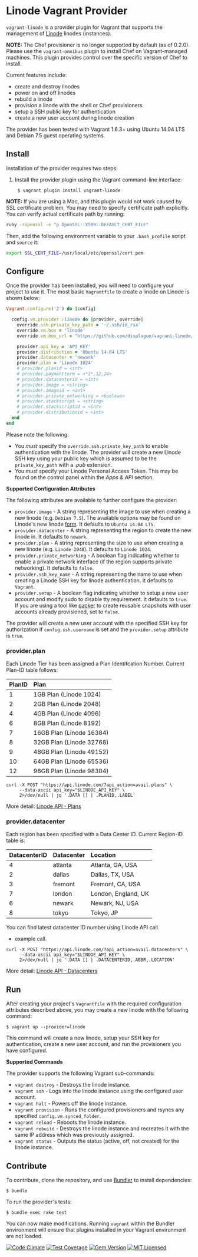 Linode Vagrant Provider
==============================

`vagrant-linode` is a provider plugin for Vagrant that supports the
management of [Linode](https://www.linode.com/) linodes
(instances).

**NOTE:** The Chef provisioner is no longer supported by default (as of 0.2.0).
Please use the `vagrant-omnibus` plugin to install Chef on Vagrant-managed
machines. This plugin provides control over the specific version of Chef
to install.

Current features include:
- create and destroy linodes
- power on and off linodes
- rebuild a linode
- provision a linode with the shell or Chef provisioners
- setup a SSH public key for authentication
- create a new user account during linode creation

The provider has been tested with Vagrant 1.6.3+ using Ubuntu 14.04 LTS and
Debian 7.5 guest operating systems.

Install
-------
Installation of the provider requires two steps:

1. Install the provider plugin using the Vagrant command-line interface:

        $ vagrant plugin install vagrant-linode


**NOTE:** If you are using a Mac, and this plugin would not work caused by SSL certificate problem,
You may need to specify certificate path explicitly.
You can verify actual certificate path by running:

```bash
ruby -ropenssl -e "p OpenSSL::X509::DEFAULT_CERT_FILE"
```

Then, add the following environment variable to your
`.bash_profile` script and `source` it:

```bash
export SSL_CERT_FILE=/usr/local/etc/openssl/cert.pem
```

Configure
---------
Once the provider has been installed, you will need to configure your project
to use it. The most basic `Vagrantfile` to create a linode on Linode
is shown below:

```ruby
Vagrant.configure('2') do |config|

  config.vm.provider :linode do |provider, override|
    override.ssh.private_key_path = '~/.ssh/id_rsa'
    override.vm.box = 'linode'
    override.vm.box_url = "https://github.com/displague/vagrant-linode/raw/master/box/linode.box"

    provider.api_key = 'API_KEY'
    provider.distribution = 'Ubuntu 14.04 LTS'
    provider.datacenter = 'newark'
    provider.plan = 'Linode 1024'
    # provider.planid = <int>
    # provider.paymentterm = <*1*,12,24>
    # provider.datacenterid = <int>
    # provider.image = <string>
    # provider.imageid = <int>
    # provider.private_networking = <boolean>
    # provider.stackscript = <string>
    # provider.stackscriptid = <int>
    # provider.distributionid = <int>
  end
end
```

Please note the following:
- You *must* specify the `override.ssh.private_key_path` to enable authentication
  with the linode. The provider will create a new Linode SSH key using
  your public key which is assumed to be the `private_key_path` with a *.pub*
  extension.
- You *must* specify your Linode Personal Access Token. This may be
  found on the control panel within the *Apps &amp; API* section.

**Supported Configuration Attributes**

The following attributes are available to further configure the provider:
- `provider.image` - A string representing the image to use when creating a
   new linode (e.g. `Debian 7.5`). The available options may
   be found on Linode's new linode [form](https://www.linode.com/distributions).
   It defaults to `Ubuntu 14.04 LTS`.
- `provider.datacenter` - A string representing the region to create the new
   linode in. It defaults to `newark`.
- `provider.plan` - A string representing the size to use when creating a
  new linode (e.g. `Linode 2048`). It defaults to `Linode 1024`.
- `provider.private_networking` - A boolean flag indicating whether to enable
  a private network interface (if the region supports private networking). It
  defaults to `false`.
- `provider.ssh_key_name` - A string representing the name to use when creating
  a Linode SSH key for linode authentication. It defaults to `Vagrant`.
- `provider.setup` - A boolean flag indicating whether to setup a new user
  account and modify sudo to disable tty requirement. It defaults to `true`.
  If you are using a tool like [packer](https://packer.io) to create
  reusable snapshots with user accounts already provisioned, set to `false`.

The provider will create a new user account with the specified SSH key for
authorization if `config.ssh.username` is set and the `provider.setup`
attribute is `true`.

### provider.plan

Each Linode Tier has been assigned a Plan Identifcation Number.
Current Plan-ID table follows:

| PlanID  | Plan                      |
|:------- |:------------------------- |
|    1    |  1GB Plan (Linode 1024)   |
|    2    |  2GB Plan (Linode 2048)   |
|    4    |  4GB Plan (Linode 4096)   |
|    6    |  8GB Plan (Linode 8192)   |
|    7    | 16GB Plan (Linode 16384)  |
|    8    | 32GB Plan (Linode 32768)  |
|    9    | 48GB Plan (Linode 49152)  |
|   10    | 64GB Plan (Linode 65536)  |
|   12    | 96GB Plan (Linode 98304)  |

```
curl -X POST "https://api.linode.com/?api_action=avail.plans" \
     --data-ascii api_key="$LINODE_API_KEY" \
     2>/dev/null | jq '.DATA [] | .PLANID,.LABEL'
```

More detail: [Linode API - Plans](https://www.linode.com/api/utility/avail.plans)

### provider.datacenter

Each region has been specified with a Data Center ID.
Current Region-ID table is:

| DatacenterID | Datacenter | Location            |
|:-------      |:------     |:--------------------|
|   4          | atlanta    | Atlanta, GA, USA    |
|   2          | dallas     | Dallas, TX, USA     |
|   3          | fremont    | Fremont, CA, USA    |
|   7          | london     | London, England, UK |
|   6          | newark     | Newark, NJ, USA     |
|   8          | tokyo      | Tokyo, JP           |

You can find latest datacenter ID number using Linode API call.

- example call.

```
curl -X POST "https://api.linode.com/?api_action=avail.datacenters" \
     --data-ascii api_key="$LINODE_API_KEY" \
     2>/dev/null | jq '.DATA [] | .DATACENTERID,.ABBR,.LOCATION'
```

More detail: [Linode API - Datacenters](https://www.linode.com/api/utility/avail.datacenters)

Run
---
After creating your project's `Vagrantfile` with the required configuration
attributes described above, you may create a new linode with the following
command:

    $ vagrant up --provider=linode

This command will create a new linode, setup your SSH key for authentication,
create a new user account, and run the provisioners you have configured.

**Supported Commands**

The provider supports the following Vagrant sub-commands:
- `vagrant destroy` - Destroys the linode instance.
- `vagrant ssh` - Logs into the linode instance using the configured user
  account.
- `vagrant halt` - Powers off the linode instance.
- `vagrant provision` - Runs the configured provisioners and rsyncs any
  specified `config.vm.synced_folder`.
- `vagrant reload` - Reboots the linode instance.
- `vagrant rebuild` - Destroys the linode instance and recreates it with the
  same IP address which was previously assigned.
- `vagrant status` - Outputs the status (active, off, not created) for the
  linode instance.

Contribute
----------
To contribute, clone the repository, and use [Bundler](http://gembundler.com)
to install dependencies:

    $ bundle

To run the provider's tests:

    $ bundle exec rake test

You can now make modifications. Running `vagrant` within the Bundler
environment will ensure that plugins installed in your Vagrant
environment are not loaded.

[![Code Climate](https://codeclimate.com/github/displague/vagrant-linode/badges/gpa.svg)](https://codeclimate.com/github/displague/vagrant-linode)
[![Test Coverage](https://codeclimate.com/github/displague/vagrant-linode/badges/coverage.svg)](https://codeclimate.com/github/displague/vagrant-linode)
[![Gem Version](https://badge.fury.io/rb/vagrant-linode.svg)](http://badge.fury.io/rb/vagrant-linode)
[![MIT Licensed](https://img.shields.io/badge/license-MIT-green.svg)](https://tldrlegal.com/license/mit-license)

